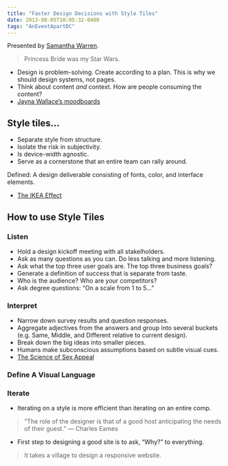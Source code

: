 ```yaml
---
title: "Faster Design Decisions with Style Tiles"
date: 2013-08-05T10:05:32-0400
tags: "AnEventApartDC"
---
```


Presented by [Samantha Warren](http://badassideas.com/).

> Princess Bride was my Star Wars.

- Design is problem-solving. Create according to a plan. This is why we should design systems, not pages.
- Think about content _and_ context. How are people consuming the content?
- [Jayna Wallace’s moodboards](http://about.me/jaynawallace)


## Style tiles…

- Separate style from structure.
- Isolate the risk in subjectivity.
- Is device-width agnostic.
- Serve as a cornerstone that an entire team can rally around.

Defined: A design deliverable consisting of fonts, color, and interface elements.

- [The IKEA Effect](http://en.wikipedia.org/wiki/Ikea_Effect)


## How to use Style Tiles

### Listen

- Hold a design kickoff meeting with all stakelholders.
- Ask as many questions as you can. Do less talking and more listening.
- Ask what the top three user goals are. The top three business goals?
- Generate a definition of success that is separate from taste.
- Who is the audience? Who are your competitors?
- Ask degree questions: “On a scale from 1 to 5…”

### Interpret

- Narrow down survey results and question responses.
- Aggregate adjectives from the answers and group into several buckets (e.g. Same, Middle, and Different relative to current design).
- Break down the big ideas into smaller pieces.
- Humans make subconscious assumptions based on subtle visual cues.
- [The Science of Sex Appeal](http://dsc.discovery.com/tv-shows/other-shows/videos/other-shows-science-of-sex-appeal-videos.htm)

### Define A Visual Language

### Iterate

- Iterating on a style is more efficient than iterating on an entire comp.

> “The role of the designer is that of a good host anticipating the needs of their guest.” — Charles Eames

- First step to designing a good site is to ask, “Why?” to everything.

> It takes a village to design a responsive website.
